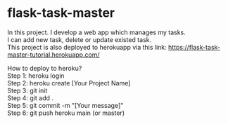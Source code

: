 # flask-task-master
In this project. I develop a web app which manages my tasks.\
I can add new task, delete or update existed task.\
This project is also deployed to herokuapp via this link: https://flask-task-master-tutorial.herokuapp.com/

How to deploy to heroku?\
Step 1: heroku login\
Step 2: heroku create [Your Project Name]\
Step 3: git init\
Step 4: git add .\
Step 5: git commit -m "[Your message]"\
Step 6: git push heroku main (or master)
